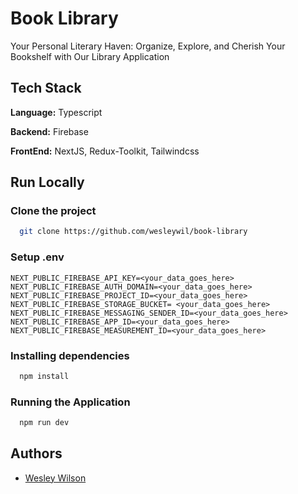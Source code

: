 # Book Library

Your Personal Literary Haven: Organize, Explore, and Cherish Your Bookshelf with Our Library Application

## Tech Stack

**Language:** Typescript

**Backend:** Firebase

**FrontEnd:** NextJS, Redux-Toolkit, Tailwindcss

## Run Locally

### Clone the project

```bash
  git clone https://github.com/wesleywil/book-library
```

### Setup .env

```
NEXT_PUBLIC_FIREBASE_API_KEY=<your_data_goes_here>
NEXT_PUBLIC_FIREBASE_AUTH_DOMAIN=<your_data_goes_here>
NEXT_PUBLIC_FIREBASE_PROJECT_ID=<your_data_goes_here>
NEXT_PUBLIC_FIREBASE_STORAGE_BUCKET= <your_data_goes_here>
NEXT_PUBLIC_FIREBASE_MESSAGING_SENDER_ID=<your_data_goes_here>
NEXT_PUBLIC_FIREBASE_APP_ID=<your_data_goes_here>
NEXT_PUBLIC_FIREBASE_MEASUREMENT_ID=<your_data_goes_here>
```

### Installing dependencies

```bash
  npm install
```

### Running the Application

```bash
  npm run dev
```

## Authors

- [Wesley Wilson](https://github.com/wesleywil)

